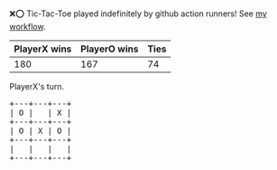 :x::o: Tic-Tac-Toe played indefinitely by github action runners! See [my workflow](.github/workflows/play.yaml).

|PlayerX wins|PlayerO wins|Ties|
|-|-|-|
|180|167|74|

PlayerX's turn.

<pre>
+---+---+---+
| O |   | X |
+---+---+---+
| O | X | O |
+---+---+---+
|   |   |   |
+---+---+---+
</pre>